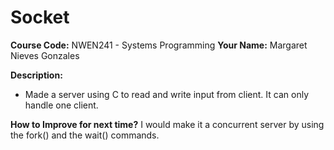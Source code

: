# Socket
**Course Code:** NWEN241 - Systems Programming
**Your Name:** Margaret Nieves Gonzales

**Description:**
- Made a server using C to read and write input from client. It can only handle one client.

**How to Improve for next time?**
I would make it a concurrent server by using the fork() and the wait() commands.
